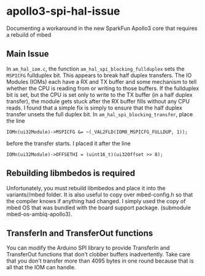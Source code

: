 # apollo3-spi-hal-issue
Documenting a workaround in the new SparkFun Apollo3 core that requires a rebuild of mbed

## Main Issue
In ```am_hal_iom.c```, the function ```am_hal_spi_blocking_fullduplex``` sets the ```MSPICFG```
fullduplex bit. This appears to break half duplex transfers. The IO Modules (IOMs) each have a
RX and TX buffer and some mechanism to tell whether the CPU is reading from  or writing
to those buffers. If the fullduplex bit is set, but the CPU is set only to write to the TX
buffer (in a half duplex transfer), the module gets stuck after the RX buffer fills without
any CPU reads. I found that a simple fix is simply to ensure that the half duplex transfer
unsets the full duplex bit. In ```am_hal_spi_blocking_transfer```, place the line
```
IOMn(ui32Module)->MSPICFG &= ~(_VAL2FLD(IOM0_MSPICFG_FULLDUP, 1));
```
before the transfer starts. I placed it after the line
```
IOMn(ui32Module)->OFFSETHI = (uint16_t)(ui32Offset >> 8);
```

## Rebuilding libmbedos is required
Unfortunately, you must rebuild libmbedos and place it into the variants/<actual variant>/mbed
folder. It is also useful to copy over mbed-config.h so that the compiler knows if anything had
changed. I simply used the copy of mbed OS that was bundled with the board support package.
(submodule mbed-os-ambiq-apollo3).

## TransferIn and TransferOut functions
You can modify the Arduino SPI library to provide TransferIn and TransferOut functions that
don't clobber buffers inadvertently. Take care
that you don't transfer more than 4095 bytes in one round because that is all that the IOM can 
handle.
